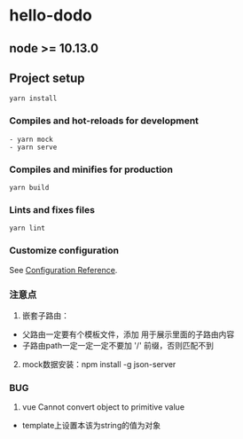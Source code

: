 # hello-dodo

## node >= 10.13.0

## Project setup
```
yarn install
```

### Compiles and hot-reloads for development
```
- yarn mock
- yarn serve
```

### Compiles and minifies for production
```
yarn build
```

### Lints and fixes files
```
yarn lint
```

### Customize configuration
See [Configuration Reference](https://cli.vuejs.org/config/).

### 注意点
1. 嵌套子路由：
  - 父路由一定要有个模板文件，添加 <router-view /> 用于展示里面的子路由内容
  - 子路由path一定一定一定不要加 '/' 前缀，否则匹配不到
2. mock数据安装：npm install -g json-server


### BUG
1. vue  Cannot convert object to primitive value
  - template上设置本该为string的值为对象
